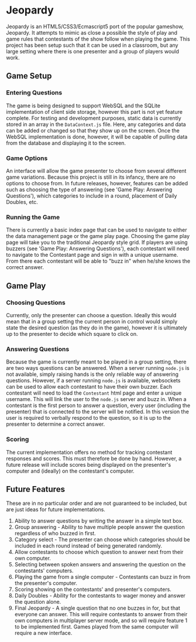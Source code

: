 # Jeopardy #

Jeopardy is an HTML5/CSS3/Ecmascript5 port of the popular gameshow, Jeopardy.  It attempts to mimic as close a possible the style of play and game rules that contestants of the show follow when playing the game.  This project has been setup such that it can be used in a classroom, but any large setting where there is one presenter and a group of players would work.



## Game Setup ##

### Entering Questions ###

The game is being designed to support WebSQL and the SQLite implementation of client side storage, however this part is not yet feature complete.  For testing and development purposes, static data is currently stored in an array in the `DataContext.js` file.  Here, any categories and data can be added or changed so that they show up on the screen.  Once the WebSQL implementation is done, however, it will be capable of pulling data from the database and displaying it to the screen.

### Game Options ###

An interface will allow the game presenter to choose from several different game variations.  Because this project is still in its infancy, there are no options to choose from.  In future releases, however, features can be added such as choosing the type of answering (see 'Game Play: Answering Questions'), which categories to include in a round, placement of Daily Doubles, etc.

### Running the Game ###

There is currently a basic index page that can be used to navigate to either the data management page or the game play page.  Choosing the game play page will take you to the traditional Jeopardy style grid.  If players are using buzzers (see 'Game Play: Answering Questions'), each contestant will need to navigate to the Contestant page and sign in with a unique username.  From there each contestant will be able to "buzz in" when he/she knows the correct answer.



## Game Play ##

### Choosing Questions ###

Currently, only the presenter can choose a question.  Ideally this would mean that in a group setting the current person in control would simply state the desired question (as they do in the game), however it is ultimately up to the presenter to decide which square to click on.

### Answering Questions ###

Because the game is currently meant to be played in a group setting, there are two ways questions can be answered.  When a server running `node.js` is not available, simply raising hands is the only reliable way of answering questions.  However, if a server running `node.js` is available, websockets can be used to allow each contestant to have their own buzzer.  Each contestant will need to load the `Contestant` html page and enter a unique username.  This will link the user to the `node.js` server and buzz in.  When a contestant is the first person to answer a question, every user (including the presenter) that is connected to the server will be notified.  In this version the user is required to verbally respond to the question, so it is up to the presenter to determine a correct answer.

### Scoring ###

The current implementation offers no method for tracking contestant responses and scores.  This must therefore be done by hand.  However, a future release will include scores being displayed on the presenter's computer and (ideally) on the contestant's computer.



## Future Features ##

These are in no particular order and are not guaranteed to be included, but are just ideas for future implementations.

1. Ability to answer questions by writing the answer in a simple text box.
2. Group answering - Ability to have multiple people answer the question regardless of who buzzed in first.
3. Category select - The presenter can choose which categories should be included in each round instead of being generated randomly.
4. Allow contestants to choose which question to answer next from their own computer.
5. Selecting between spoken answers and answering the question on the contestants' computers.
6. Playing the game from a single computer - Contestants can buzz in from the presenter's computer.
7. Scoring showing on the contestants' and presenter's computers.
8. Daily Doubles - Ability for the contestants to wager money and answer the question alone.
9. Final Jeopardy - A single question that no one buzzes in for, but that everyone can answer.  This will require contestants to answer from their own computers in multiplayer server mode, and so will require feature 1 to be implemented first.  Games played from the same computer will require a new interface.